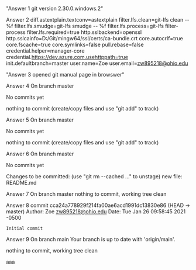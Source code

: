 "Answer 1 git version 2.30.0.windows.2" 

Answer 2 
diff.astextplain.textconv=astextplain
filter.lfs.clean=git-lfs clean -- %f
filter.lfs.smudge=git-lfs smudge -- %f
filter.lfs.process=git-lfs filter-process
filter.lfs.required=true
http.sslbackend=openssl
http.sslcainfo=D:/Git/mingw64/ssl/certs/ca-bundle.crt
core.autocrlf=true
core.fscache=true
core.symlinks=false
pull.rebase=false
credential.helper=manager-core
credential.https://dev.azure.com.usehttppath=true
init.defaultbranch=master
user.name=Zoe
user.email=zw895218@ohio.edu

"Answer 3 opened git manual page in browswer"

Answer 4
On branch master

No commits yet

nothing to commit (create/copy files and use "git add" to track)

Answer 5
On branch master

No commits yet

nothing to commit (create/copy files and use "git add" to track)


Answer 6
On branch master

No commits yet

Changes to be committed:
  (use "git rm --cached <file>..." to unstage)
        new file:   README.md

Answer 7
On branch master
nothing to commit, working tree clean

Answer 8
commit cca24a778929f214fa00ae6acd1991dc13830e86 (HEAD -> master)
Author: Zoe <zw895218@ohio.edu>
Date:   Tue Jan 26 09:58:45 2021 -0500

    Initial commit

Answer 9
On branch main
Your branch is up to date with 'origin/main'.

nothing to commit, working tree clean

aaa